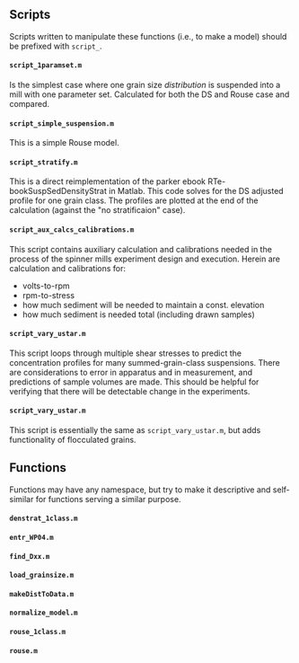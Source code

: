 ## Scripts
Scripts written to manipulate these functions (i.e., to make a model) should be prefixed with `script_`.

#### `script_1paramset.m`
Is the simplest case where one grain size _distribution_ is suspended into a mill with one parameter set.
Calculated for both the DS and Rouse case and compared.


#### `script_simple_suspension.m`
This is a simple Rouse model.


#### `script_stratify.m`
This is a direct reimplementation of the parker ebook RTe-bookSuspSedDensityStrat in Matlab.
This code solves for the DS adjusted profile for one grain class.
The profiles are plotted at the end of the calculation (against the "no stratificaion" case).


#### `script_aux_calcs_calibrations.m`
This script contains auxiliary calculation and calibrations needed in the process of the spinner mills experiment design and execution.
Herein are calculation and calibrations for:
* volts-to-rpm
* rpm-to-stress
* how much sediment will be needed to maintain a const. elevation
* how much sediment is needed total (including drawn samples)


#### `script_vary_ustar.m`
This script loops through multiple shear stresses to predict the concentration profiles for many summed-grain-class suspensions.
There are considerations to error in apparatus and in measurement, and predictions of sample volumes are made.
This should be helpful for verifying that there will be detectable change in the experiments.


#### `script_vary_ustar.m`
This script is essentially the same as `script_vary_ustar.m`, but adds functionality of flocculated grains.



## Functions
Functions may have any namespace, but try to make it descriptive and self-similar for functions serving a similar purpose.

#### `denstrat_1class.m`


#### `entr_WP04.m`


#### `find_Dxx.m`


#### `load_grainsize.m`


#### `makeDistToData.m`


#### `normalize_model.m`


#### `rouse_1class.m`


#### `rouse.m`


